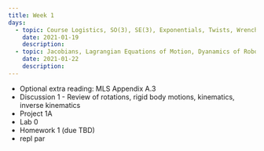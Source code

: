 ```yaml
---
title: Week 1
days:
  - topic: Course Logistics, SO(3), SE(3), Exponentials, Twists, Wrenches, Forward Kinematics
    date: 2021-01-19
    description: 
  - topic: Jacobians, Lagrangian Equations of Motion, Dyanamics of Robots
    date: 2021-01-22
    description: 
---
```


- Optional extra reading: MLS Appendix A.3
- Discussion 1 - Review of rotations, rigid body motions, kinematics, inverse kinematics
- Project 1A
- Lab 0
- Homework 1 (due TBD)
- repl par

